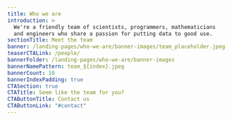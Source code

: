 ```yaml
---
title: Who we are
introduction: >
  We're a friendly team of scientists, programmers, mathematicians
  and engineers who share a passion for putting data to good use.
sectionTitle: Meet the team
banner: /landing-pages/who-we-are/banner-images/team_placeholder.jpeg
teaserCTALink: /people/
bannerFolder: /landing-pages/who-we-are/banner-images
bannerNamePattern: team_${index}.jpeg
bannerCount: 10
bannerIndexPadding: true
CTASection: true
CTATitle: Seem like the team for you?
CTAButtonTitle: Contact us
CTAButtonLink: "#contact"
---
```

